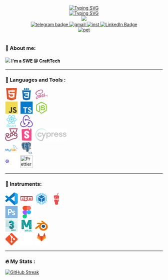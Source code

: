 <div id="header" align="center">
<a href="https://git.io/typing-svg"><img src="https://readme-typing-svg.demolab.com?font=Fira+Code&weight=600&size=25&pause=1000&color=972284&width=350&lines=Mikhail+Nizhegorodtsev" alt="Typing SVG" /></a>
</div>

<div id="header" align="center">
<a href="https://git.io/typing-svg"><img src="https://readme-typing-svg.demolab.com?font=Fira+Code&weight=350&size=25&pause=1000&color=972284&width=300&lines=Frontend+developer" alt="Typing SVG" /></a>
</div>

<div id="header" align="center">
  <img src="https://media.giphy.com/media/gjrYDwbjnK8x36xZIO/giphy.gif" width="300"/>
</div>

<div id="badges" align="center">
  <a href="https://t.me/nizmb">
    <img src="https://img.shields.io/badge/tlg|nizmb-blue?style=for-the-badge&logo=telegram&logoColor=white" alt="telegram badge"/>
  </a>
  <a href="mailto:nizmikhail@gmail.com">
    <img src="https://img.shields.io/badge/gmail|nizmikhail-white?style=for-the-badge&logo=gmail" alt="gmail"/>
  </a>
  <a href="https://www.instagram.com/nizmby/">
   <img src="https://img.shields.io/badge/|nizmby-orange?style=for-the-badge&logo=instagram" alt="inst"/>
  </a>
  <a href="https://www.linkedin.com/in/nizmb/">
    <img src="https://img.shields.io/badge/|nizmb-blue?style=for-the-badge&logo=linkedin&logoColor=white" alt="LinkedIn Badge"/>
  </a>
  
</div>
<div id="badges" align="center">
  <a href="https://junkytrace.github.io/">
    <img src="https://cdn0.iconfinder.com/data/icons/font-awesome-solid-vol-2/576/dog-512.png" alt="pet" width="40" height="40"/>
  </a>
  </div>
<div id="counter" align="center">
<img src="https://komarev.com/ghpvc/?username=junkytrace&style=flat-square&color=blue" alt=""/>
</div>

### :unicorn: About me:
#### <img src="https://camo.githubusercontent.com/63371d36886ee658f5a97401f393e1ab1684b2fd3de674b8f5efc7d410b2a3d0/68747470733a2f2f6d656469612e67697068792e636f6d2f6d656469612f57556c706c634d704f43456d5447427442572f67697068792e676966" width="25"/> I'm a SWE @ CraftTech


---

### :rocket: Languages and Tools :
<div>
<img src="https://github.com/devicons/devicon/blob/master/icons/html5/html5-original.svg" title="HTML5" alt="HTML5" width="40" height="40"/>&nbsp;
<img src="https://github.com/devicons/devicon/blob/master/icons/css3/css3-plain-wordmark.svg"  title="CSS3" alt="CSS3" width="40" height="40"/>&nbsp;
    <img src="https://raw.githubusercontent.com/devicons/devicon/1119b9f84c0290e0f0b38982099a2bd027a48bf1/icons/sass/sass-original.svg" title="sass/scss" height="40" width="40"/>&nbsp;
  </div>
  <div>
<img src="https://github.com/devicons/devicon/blob/master/icons/javascript/javascript-original.svg" title="JavaScript" alt="JavaScript" width="40" height="40"/>&nbsp;
<img src="https://raw.githubusercontent.com/devicons/devicon/1119b9f84c0290e0f0b38982099a2bd027a48bf1/icons/typescript/typescript-plain.svg" title="Typescript" height="40" width="40"/>&nbsp;
    <img src="https://github.com/devicons/devicon/blob/master/icons/nodejs/nodejs-original.svg" title="node.js" height="40" width="40">&nbsp;
    </div>
    <div>
<img src="https://github.com/devicons/devicon/blob/master/icons/react/react-original-wordmark.svg" title="React" alt="React" width="40" height="40"/>&nbsp;
  <img src="https://raw.githubusercontent.com/devicons/devicon/1119b9f84c0290e0f0b38982099a2bd027a48bf1/icons/redux/redux-original.svg" title="Redux" height="40" width="40"/>&nbsp;
      </div>
      <div>
  <img src="https://github.com/devicons/devicon/blob/master/icons/jest/jest-plain.svg" title="Jest" **alt="Jest" width="40" height="40"/>&nbsp;
  <img src="https://github.com/devicons/devicon/blob/master/icons/storybook/storybook-original.svg" title="Storybook" **alt="Storybook" width="40" height="40"/>&nbsp;
        <img src="https://github.com/junkytrace/pics/blob/main/icon%20(5).svg" title="Cypress" **alt="Cypress" width="100" height="40"/>&nbsp;
        </div>
        <div>
  <img src="https://github.com/junkytrace/pics/blob/main/icon%20(1).svg" title="MySql" **alt="MySql" width="40" height="40"/>&nbsp;
          <img src="https://github.com/junkytrace/pics/blob/main/icon%20(3).svg" title="PostgreSQL" **alt="PostgreSQL" width="40" height="40"/>&nbsp;
</div>
<div>
  <img src="https://github.com/junkytrace/pics/blob/main/icon%20(2).svg" title="EsLint" **alt="EsLint" width="40" height="40"/>&nbsp;
          <img src="https://prettier.io/icon.png" title="Prettier" **alt="Prettier" width="40" height="40"/>&nbsp;
</div>

---
  
### :hammer: Instruments:
<div>
  <img src="https://github.com/devicons/devicon/blob/master/icons/vscode/vscode-original.svg" title="VSCodium" height="40" width="40">&nbsp;
  <img src="https://github.com/devicons/devicon/blob/master/icons/npm/npm-original-wordmark.svg" title="NPM" height="40" width="40">&nbsp;
  <img src="https://github.com/devicons/devicon/blob/master/icons/webpack/webpack-original.svg" title="Webpack" height="40" width="40">&nbsp;
  <img src="https://github.com/devicons/devicon/blob/master/icons/gulp/gulp-plain.svg" title="GULP" **alt="GULP" width="40" height="40"/>&nbsp;
  </div>
  <div>
  <img src="https://raw.githubusercontent.com/devicons/devicon/1119b9f84c0290e0f0b38982099a2bd027a48bf1/icons/photoshop/photoshop-plain.svg" title="PhotoShop" height="40" width="40">&nbsp;
  <img src="https://github.com/devicons/devicon/blob/master/icons/figma/figma-original.svg" title="Figma" height="40" width="40">&nbsp;
    </div>
    <div>
  <img src="https://raw.githubusercontent.com/Ahuge/chocolatey-packages/ebe8301978bfc9a88e27a6360c4cddb465136fe6/3dsmax/icon.png" title="3ds max" height="40" width="40">&nbsp;
  <img src="https://github.com/devicons/devicon/blob/master/icons/maya/maya-plain-wordmark.svg" title="Maya" height="40" width="40">&nbsp;
  <img src="https://github.com/devicons/devicon/blob/master/icons/blender/blender-original.svg" title="Blender" height="40" width="40">&nbsp;
      </div>
      <div>
  <img src="https://github.com/devicons/devicon/blob/master/icons/git/git-original.svg" title="Git" **alt="Git" width="40" height="40"/>&nbsp;
  <img src="https://github.com/junkytrace/pics/blob/main/Github.svg" title="GitHub" **alt="GitHub" width="40" height="40"/>&nbsp;
  <img src="https://github.com/junkytrace/pics/blob/main/icon.svg" title="GitLub" **alt="GitLub" width="40" height="40"/>&nbsp;
</div>

---

### :fire: My Stats :
[![GitHub Streak](http://github-readme-streak-stats.herokuapp.com?user=junkytrace&theme=dark&background=000000)](https://git.io/streak-stats)
